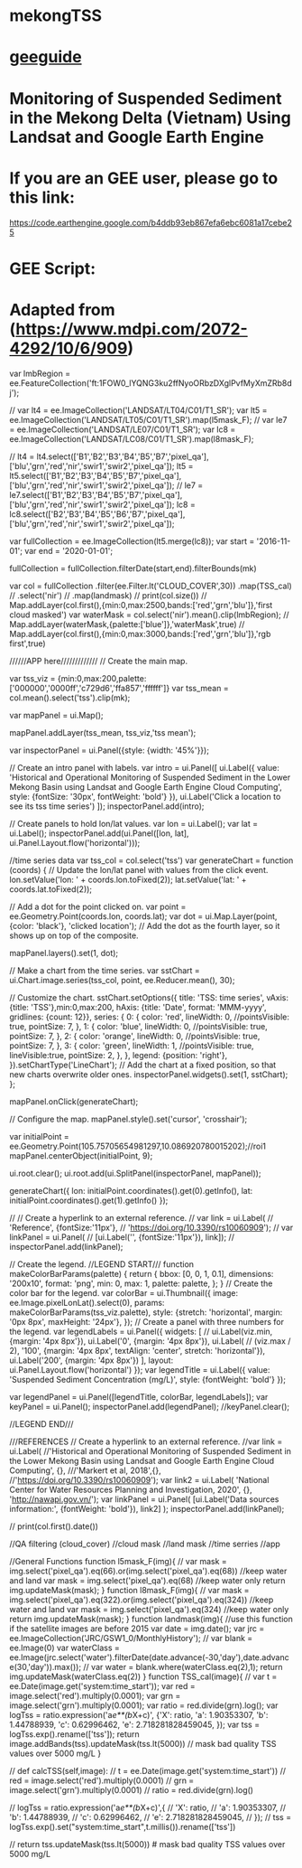 # mekongTSS
# [geeguide](/README.md)

# Monitoring of Suspended Sediment in the Mekong Delta (Vietnam) Using Landsat and Google Earth Engine 
# If you are an GEE user, please go to this link:
https://code.earthengine.google.com/b4ddb93eb867efa6ebc6081a17cebe25

# GEE Script:
# Adapted from (https://www.mdpi.com/2072-4292/10/6/909)

var lmbRegion = ee.FeatureCollection('ft:1FOW0_lYQNG3ku2ffNyoORbzDXglPvfMyXmZRb8dj');

// var lt4 = ee.ImageCollection('LANDSAT/LT04/C01/T1_SR');
var lt5 = ee.ImageCollection('LANDSAT/LT05/C01/T1_SR').map(l5mask_F);
// var le7 = ee.ImageCollection('LANDSAT/LE07/C01/T1_SR');
var lc8 = ee.ImageCollection('LANDSAT/LC08/C01/T1_SR').map(l8mask_F);

// lt4 = lt4.select(['B1','B2','B3','B4','B5','B7','pixel_qa'],['blu','grn','red','nir','swir1','swir2','pixel_qa']);
lt5 = lt5.select(['B1','B2','B3','B4','B5','B7','pixel_qa'],['blu','grn','red','nir','swir1','swir2','pixel_qa']);
// le7 = le7.select(['B1','B2','B3','B4','B5','B7','pixel_qa'],['blu','grn','red','nir','swir1','swir2','pixel_qa']);
lc8 = lc8.select(['B2','B3','B4','B5','B6','B7','pixel_qa'],['blu','grn','red','nir','swir1','swir2','pixel_qa']);

var fullCollection = ee.ImageCollection(lt5.merge(lc8));
var start = '2016-11-01';
var end = '2020-01-01';

fullCollection = fullCollection.filterDate(start,end).filterBounds(mk)

var col = fullCollection
                        .filter(ee.Filter.lt('CLOUD_COVER',30))
                        .map(TSS_cal)
                        // .select('nir')
                        // .map(landmask)
// print(col.size())
// Map.addLayer(col.first(),{min:0,max:2500,bands:['red','grn','blu']},'first cloud masked')
var waterMask = col.select('nir').mean().clip(lmbRegion);
// Map.addLayer(waterMask,{palette:['blue']},'waterMask',true)
// Map.addLayer(col.first(),{min:0,max:3000,bands:['red','grn','blu']},'rgb first',true)


//////APP here/////////////
// Create the main map.

var tss_viz = {min:0,max:200,palette:['000000','0000ff','c729d6','ffa857','ffffff']}
var tss_mean = col.mean().select('tss').clip(mk);

var mapPanel = ui.Map();

mapPanel.addLayer(tss_mean, tss_viz,'tss mean');

var inspectorPanel = ui.Panel({style: {width: '45%'}});

// Create an intro panel with labels.
var intro = ui.Panel([
  ui.Label({
    value: 'Historical and Operational Monitoring of Suspended Sediment in the Lower Mekong Basin using Landsat and Google Earth Engine Cloud Computing',
    style: {fontSize: '30px', fontWeight: 'bold'}
  }),
  ui.Label('Click a location to see its tss time series')
]);
inspectorPanel.add(intro);


// Create panels to hold lon/lat values.
var lon = ui.Label();
var lat = ui.Label();
inspectorPanel.add(ui.Panel([lon, lat], ui.Panel.Layout.flow('horizontal')));

//time series data
var tss_col = col.select('tss')
var generateChart = function (coords) {
  // Update the lon/lat panel with values from the click event.
  lon.setValue('lon: ' + coords.lon.toFixed(2));
  lat.setValue('lat: ' + coords.lat.toFixed(2));

  // Add a dot for the point clicked on.
  var point = ee.Geometry.Point(coords.lon, coords.lat);
  var dot = ui.Map.Layer(point, {color: 'black'}, 'clicked location');
  // Add the dot as the fourth layer, so it shows up on top of the composite.
 
  mapPanel.layers().set(1, dot);

  // Make a chart from the time series.
  var sstChart = ui.Chart.image.series(tss_col, point, ee.Reducer.mean(), 30);

  // Customize the chart.
  sstChart.setOptions({
    title: 'TSS: time series',
    vAxis: {title: 'TSS'},min:0,max:200,
    hAxis: {title: 'Date', format: 'MMM-yyyy', gridlines: {count: 12}},
    series: {
      0: {
        color: 'red',
        lineWidth: 0,
        //pointsVisible: true,
        pointSize: 7,
      },
      1: {
        color: 'blue',
        lineWidth: 0,
        //pointsVisible: true,
        pointSize: 7,
      },
      2: {
        color: 'orange',
        lineWidth: 0,
        //pointsVisible: true,
        pointSize: 7,
      },
      3: {
        color: 'green',
        lineWidth: 1,
        //pointsVisible: true,
        lineVisible:true,
        pointSize: 2,
      },
    },
    legend: {position: 'right'},
  }).setChartType('LineChart');
  // Add the chart at a fixed position, so that new charts overwrite older ones.
  inspectorPanel.widgets().set(1, sstChart);
};




mapPanel.onClick(generateChart);

// Configure the map.
mapPanel.style().set('cursor', 'crosshair');

var initialPoint = ee.Geometry.Point(105.75705654981297,10.086920780015202);//roi1
mapPanel.centerObject(initialPoint, 9);

ui.root.clear();
ui.root.add(ui.SplitPanel(inspectorPanel, mapPanel));

generateChart({
  lon: initialPoint.coordinates().get(0).getInfo(),
  lat: initialPoint.coordinates().get(1).getInfo()
});

// // Create a hyperlink to an external reference.
// var link = ui.Label(
//     'Reference', {fontSize:'11px'},
//     'https://doi.org/10.3390/rs10060909');
// var linkPanel = ui.Panel(
//     [ui.Label('', {fontSize:'11px'}), link]);
// inspectorPanel.add(linkPanel);


// Create the legend.
//LEGEND START///
function makeColorBarParams(palette) {
  return {
    bbox: [0, 0, 1, 0.1],
    dimensions: '200x10',
    format: 'png',
    min: 0,
    max: 1,
    palette: palette,
  };
}
// Create the color bar for the legend.
var colorBar = ui.Thumbnail({
  image: ee.Image.pixelLonLat().select(0),
  params: makeColorBarParams(tss_viz.palette),
  style: {stretch: 'horizontal', margin: '0px 8px', maxHeight: '24px'},
});
// Create a panel with three numbers for the legend.
var legendLabels = ui.Panel({
  widgets: [
    // ui.Label(viz.min, {margin: '4px 8px'}),
    ui.Label('0', {margin: '4px 8px'}),
    ui.Label(
        // (viz.max / 2),
        '100',
        {margin: '4px 8px', textAlign: 'center', stretch: 'horizontal'}),
    ui.Label('200', {margin: '4px 8px'})
  ],
  layout: ui.Panel.Layout.flow('horizontal')
});
var legendTitle = ui.Label({
  value: 'Suspended Sediment Concentration (mg/L)',
  style: {fontWeight: 'bold'}
});

var legendPanel = ui.Panel([legendTitle, colorBar, legendLabels]);
var keyPanel = ui.Panel();
inspectorPanel.add(legendPanel);
//keyPanel.clear();

//LEGEND END///

///REFERENCES
// Create a hyperlink to an external reference.
//var link = ui.Label(
    //'Historical and Operational Monitoring of Suspended Sediment in the Lower Mekong Basin using Landsat and Google Earth Engine Cloud Computing', {},
    ///'Markert et al, 2018',{},
    //'https://doi.org/10.3390/rs10060909');
var link2 = ui.Label(
    'National Center for Water Resources Planning and Investigation, 2020', {},
    'http://nawapi.gov.vn/');
var linkPanel = ui.Panel(
    [ui.Label('Data sources information:', {fontWeight: 'bold'}), link2]
                        );
inspectorPanel.add(linkPanel);




// print(col.first().date())

//QA filtering (cloud_cover)
//cloud mask
//land mask
//time serries
//app

//General Functions
function l5mask_F(img){
  // var mask = img.select('pixel_qa').eq(66).or(img.select('pixel_qa').eq(68)) //keep water and land
  var mask = img.select('pixel_qa').eq(68) //keep water only
  return img.updateMask(mask);
}
function l8mask_F(img){
  // var mask = img.select('pixel_qa').eq(322).or(img.select('pixel_qa').eq(324)) //keep water and land
  var mask = img.select('pixel_qa').eq(324) //keep water only
  return img.updateMask(mask);
}
function landmask(img){
  //use this function if the satellite images are before 2015
  var date = img.date();
  var jrc = ee.ImageCollection('JRC/GSW1_0/MonthlyHistory');
  // var blank = ee.Image(0)
  var waterClass = ee.Image(jrc.select('water').filterDate(date.advance(-30,'day'),date.advance(30,'day')).max());
  // var water = blank.where(waterClass.eq(2),1);
  return img.updateMask(waterClass.eq(2))
}
function TSS_cal(image){
  // var t = ee.Date(image.get('system:time_start'));
  var red = image.select('red').multiply(0.0001);
  var grn = image.select('grn').multiply(0.0001);
  var ratio = red.divide(grn).log();
  var logTss = ratio.expression('a*e**(b*X+c)',
              {'X': ratio,
               'a': 1.90353307,
               'b': 1.44788939,
               'c': 0.62996462,
               'e': 2.718281828459045,
              });
  var tss = logTss.exp().rename(['tss']);
  return image.addBands(tss).updateMask(tss.lt(5000)) // mask bad quality TSS values over 5000 mg/L
}

// def calcTSS(self,image):
//         t = ee.Date(image.get('system:time_start'))
//         red = image.select('red').multiply(0.0001)
//         grn = image.select('grn').multiply(0.0001)
//         ratio = red.divide(grn).log()

//         logTss = ratio.expression('a*e**(b*X+c)',{
//                 'X': ratio,
//                 'a': 1.90353307,
//                 'b': 1.44788939,
//                 'c': 0.62996462,
//                 'e': 2.718281828459045,
//               });
//         tss = logTss.exp().set("system:time_start",t.millis()).rename(['tss'])

//         return tss.updateMask(tss.lt(5000)) # mask bad quality TSS values over 5000 mg/L


